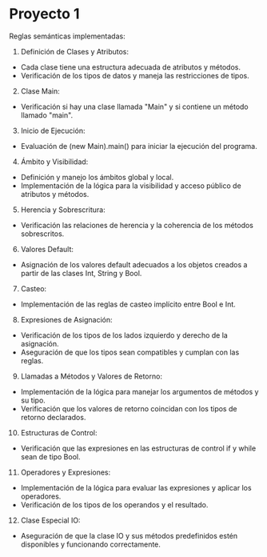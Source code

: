 # Proyecto 1

Reglas semánticas implementadas:

1. Definición de Clases y Atributos:

- Cada clase tiene una estructura adecuada de atributos y métodos.
- Verificación de los tipos de datos y maneja las restricciones de tipos.

2. Clase Main:

- Verificación si hay una clase llamada "Main" y si contiene un método llamado "main".

3. Inicio de Ejecución:

- Evaluación de (new Main).main() para iniciar la ejecución del programa.

4. Ámbito y Visibilidad:

- Definición y manejo los ámbitos global y local.
- Implementación de la lógica para la visibilidad y acceso público de atributos y métodos.

5. Herencia y Sobrescritura:

- Verificación las relaciones de herencia y la coherencia de los métodos sobrescritos.

6. Valores Default:

- Asignación de los valores default adecuados a los objetos creados a partir de las clases Int, String y Bool.

7. Casteo:

- Implementación de las reglas de casteo implícito entre Bool e Int.

8. Expresiones de Asignación:

- Verificación de los tipos de los lados izquierdo y derecho de la asignación.
- Aseguración de que los tipos sean compatibles y cumplan con las reglas.

9. Llamadas a Métodos y Valores de Retorno:

- Implementación de la lógica para manejar los argumentos de métodos y su tipo.
- Verificación que los valores de retorno coincidan con los tipos de retorno declarados.

10. Estructuras de Control:

- Verificación que las expresiones en las estructuras de control if y while sean de tipo Bool.

11. Operadores y Expresiones:

- Implementación de la lógica para evaluar las expresiones y aplicar los operadores.
- Verificación de los tipos de los operandos y el resultado.

12. Clase Especial IO:

- Aseguración de que la clase IO y sus métodos predefinidos estén disponibles y funcionando correctamente.
